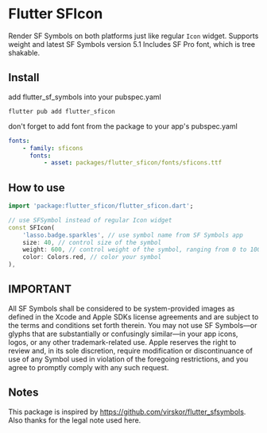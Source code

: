 # Flutter SFIcon

Render SF Symbols on both platforms just like regular `Icon` widget. Supports weight and latest SF Symbols version 5.1
Includes SF Pro font, which is tree shakable.

## Install

add flutter_sf_symbols into your pubspec.yaml

```
flutter pub add flutter_sficon
```

don't forget to add font from the package to your app's pubspec.yaml

```yaml
fonts:
    - family: sficons
      fonts:
          - asset: packages/flutter_sficon/fonts/sficons.ttf
```

## How to use

```dart
import 'package:flutter_sficon/flutter_sficon.dart';

// use SFSymbol instead of regular Icon widget
const SFIcon(
    'lasso.badge.sparkles', // use symbol name from SF Symbols app
    size: 40, // control size of the symbol
    weight: 600, // control weight of the symbol, ranging from 0 to 1000
    color: Colors.red, // color your symbol
),
```

## IMPORTANT

All SF Symbols shall be considered to be system-provided images as defined in the Xcode and Apple SDKs license agreements and are subject to the terms and conditions set forth therein. You may not use SF Symbols—or glyphs that are substantially or confusingly similar—in your app icons, logos, or any other trademark-related use. Apple reserves the right to review and, in its sole discretion, require modification or discontinuance of use of any Symbol used in violation of the foregoing restrictions, and you agree to promptly comply with any such request.

## Notes

This package is inspired by https://github.com/virskor/flutter_sfsymbols. Also thanks for the legal note used here.
